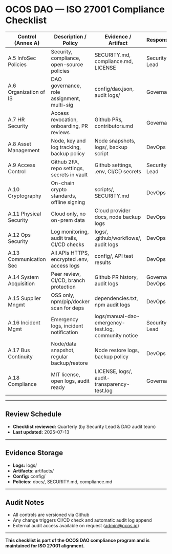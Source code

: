 # OCOS DAO — ISO 27001 Compliance Checklist

| Control (Annex A)     | Description / Policy                         | Evidence / Artifact                             | Responsible        | Status   | Notes/Audit |
|-----------------------|----------------------------------------------|-------------------------------------------------|--------------------|----------|-------------|
| A.5 InfoSec Policies  | Security, compliance, open-source policies   | SECURITY.md, compliance.md, LICENSE             | Security Lead      | ✅        |             |
| A.6 Organization of IS| DAO governance, role assignment, multi-sig   | config/dao.json, audit logs/                    | Governance         | ✅        |             |
| A.7 HR Security       | Access revocation, onboarding, PR reviews    | Github PRs, contributors.md                     | Governance         | ✅        |             |
| A.8 Asset Management  | Node, key and log tracking, backup policy    | Node snapshots, logs/, backup script            | DevOps             | ✅        |             |
| A.9 Access Control    | Github 2FA, repo settings, secrets in vault  | Github settings, .env, CI/CD secrets            | Security Lead      | ✅        |             |
| A.10 Cryptography     | On-chain crypto standards, offline signing   | scripts/, SECURITY.md                           | DevOps             | ✅        |             |
| A.11 Physical Security| Cloud only, no on-prem data                  | Cloud provider docs, node backup logs           | DevOps             | ✅        |             |
| A.12 Ops Security     | Log monitoring, audit trails, CI/CD checks   | logs/, .github/workflows/, audit logs           | DevOps             | ✅        |             |
| A.13 Communication Sec| All APIs HTTPS, encrypted .env, access logs  | config/, API test results                       | DevOps             | ✅        |             |
| A.14 System Acquisition| Peer review, CI/CD, branch protection       | Github PR history, audit logs                   | Governance, DevOps | ✅        |             |
| A.15 Supplier Mngmt   | OSS only, npm/pip/docker scan for deps       | dependencies.txt, npm audit logs                | DevOps             | ✅        |             |
| A.16 Incident Mgmt    | Emergency logs, incident notification        | logs/manual-dao-emergency-test.log, community notice | Security Lead  | ✅        |             |
| A.17 Bus Continuity   | Node/data snapshot, regular backup/restore   | Node restore logs, backup policy                | DevOps             | ✅        |             |
| A.18 Compliance       | MIT license, open logs, audit ready          | LICENSE, logs/, audit-transparency-test.log     | Governance         | ✅        |             |

---

## Review Schedule

- **Checklist reviewed:** Quarterly (by Security Lead & DAO audit team)
- **Last updated:** 2025-07-13

---

## Evidence Storage

- **Logs:** logs/
- **Artifacts:** artifacts/
- **Config:** config/
- **Policies:** docs/, SECURITY.md, compliance.md

---

## Audit Notes

- All controls are versioned via Github
- Any change triggers CI/CD check and automatic audit log append
- External audit access available on request (admin@ocos.io)

---

**This checklist is part of the OCOS DAO compliance program and is maintained for ISO 27001 alignment.**
